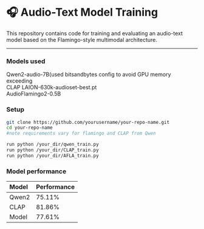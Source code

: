 # 🎧 Audio-Text Model Training

This repository contains code for training and evaluating an audio-text model based on the Flamingo-style multimodal architecture.

---
### Models used
Qwen2-audio-7B(used bitsandbytes config to avoid GPU memory exceeding   
CLAP LAION-630k-audioset-best.pt  
AudioFlamingo2-0.5B

### Setup
```bash
git clone https://github.com/yourusername/your-repo-name.git
cd your-repo-name
#note requirements vary for flamingo and CLAP from Qwen
```
```bash
run python /your_dir/qwen_train.py
run python /your_dir/CLAP_train.py
run python /your_dir/AFLA_train.py
```
### Model performance
| Model | Performance |
|:------|:-------------|
| Qwen2 | 75.11% |
| CLAP  | 81.86% |
| Model | 77.61% |



